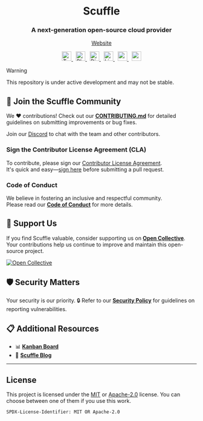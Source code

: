 <div align="center">
    <h1>Scuffle</h1>
    <h3>A next-generation open-source cloud provider</h3>
    <p>
        <a href="https://scuffle.cloud">Website</a>
    </p>
</div>

<p align="center">
    <a href="https://twitter.com/scufflecloud">
        <img height="25" src="https://img.shields.io/badge/Twitter-000000?style=flat&logo=x&logoColor=white" alt="Twitter">
    </a>
    &nbsp;
    <a href="https://bsky.app/profile/scuffle.cloud">
        <img height="25" src="https://img.shields.io/badge/Bluesky-00A0FF?style=flat&logo=bluesky&logoColor=white" alt="Bluesky">
    </a>
    &nbsp;
    <a href="https://discord.gg/scuffle">
        <img height="25" src="https://img.shields.io/badge/Discord-5865f2?style=flat&logo=discord&logoColor=white" alt="Discord">
    </a>
    &nbsp;
    <a href="https://linkedin.com/company/scufflecloud">
        <img height="25" src="https://img.shields.io/badge/LinkedIn-0A66C2?style=flat&logo=linkedin&logoColor=white" alt="LinkedIn">
    </a>
    &nbsp;
    <a href="https://www.figma.com/design/7Edv1qWpuVIjKTFMG1tt3F/Drafts?node-id=274-1755&node-type=canvas&t=OEqlgRgEMi3hjEd6-0">
        <img height="25" src="https://img.shields.io/badge/figma-%23F24E1E.svg?style=for-the-badge&logo=figma&logoColor=white"/>
    </a>
    &nbsp;
    <a href="https://jira.atlassian.scuffle.cloud/jira/software/c/projects/LAND">
        <img height="25" src="https://img.shields.io/badge/jira-%230A0FFF.svg?style=for-the-badge&logo=jira&logoColor=white"/>
    </a>
</p>

> [!WARNING]  
> This repository is under active development and may not be stable.

## 🤝 Join the Scuffle Community

We ❤️ contributions! Check out our [**CONTRIBUTING.md**](./CONTRIBUTING.md) for detailed guidelines on submitting improvements or bug fixes.

Join our [Discord](https://discord.gg/scuffle) to chat with the team and other contributors.

### Sign the Contributor License Agreement (CLA)

To contribute, please sign our [Contributor License Agreement](./CLA.md).  
It's quick and easy—[sign here](https://cla.scuffle.cloud) before submitting a pull request.

### Code of Conduct

We believe in fostering an inclusive and respectful community.  
Please read our [**Code of Conduct**](./CODE_OF_CONDUCT.md) for more details.

## 💖 Support Us

If you find Scuffle valuable, consider supporting us on [**Open Collective**](https://opencollective.com/scuffle). Your contributions help us continue to improve and maintain this open-source project.

[![Open Collective](https://a11ybadges.com/badge?logo=opencollective)](https://opencollective.com/scuffle)

## 🛡️ Security Matters

Your security is our priority. 🔒 Refer to our [**Security Policy**](./.github/SECURITY.md) for guidelines on reporting vulnerabilities.

## 📋 Additional Resources

- 📊 [**Kanban Board**](https://scuffle.notion.site)
- 📰 [**Scuffle Blog**](https://bytes.scuffle.cloud)

---

## License

This project is licensed under the [MIT](./LICENSE.MIT) or [Apache-2.0](./LICENSE.Apache-2.0) license.
You can choose between one of them if you use this work.

`SPDX-License-Identifier: MIT OR Apache-2.0`

